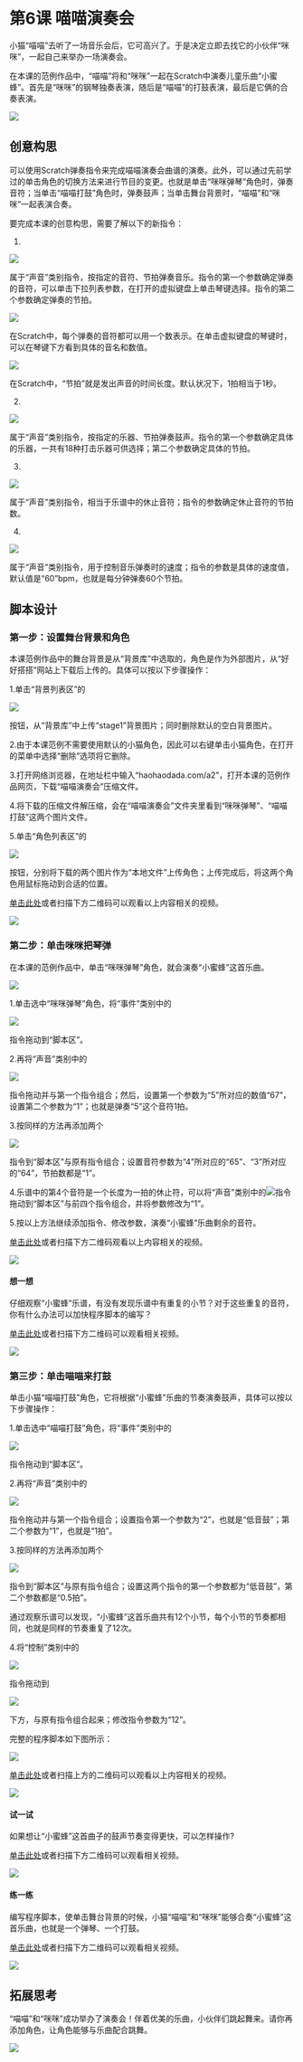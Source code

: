 # 第6课  喵喵演奏会



小猫“喵喵”去听了一场音乐会后，它可高兴了。于是决定立即去找它的小伙伴“咪咪”，一起自己来举办一场演奏会。

在本课的范例作品中，“喵喵”将和“咪咪”一起在Scratch中演奏儿童乐曲“小蜜蜂”。首先是“咪咪”的钢琴独奏表演，随后是“喵喵”的打鼓表演，最后是它俩的合奏表演。

![](../../.gitbook/assets/scratch6-0.png)





## 创意构思

可以使用Scratch弹奏指令来完成喵喵演奏会曲谱的演奏。此外，可以通过先前学过的单击角色的切换方法来进行节目的变更。也就是单击“咪咪弹琴”角色时，弹奏音符；当单击“喵喵打鼓”角色时，弹奏鼓声；当单击舞台背景时，“喵喵”和“咪咪”一起表演合奏。



要完成本课的创意构思，需要了解以下的新指令：

1.

![](../../.gitbook/assets/scratch6-1.png)

属于“声音”类别指令，按指定的音符、节拍弹奏音乐。指令的第一个参数确定弹奏的音符，可以单击下拉列表参数，在打开的虚拟键盘上单击琴键选择。指令的第二个参数确定弹奏的节拍。

![](../../.gitbook/assets/scratch6-2.png)

在Scratch中，每个弹奏的音符都可以用一个数表示。在单击虚拟键盘的琴键时，可以在琴键下方看到具体的音名和数值。

![](../../.gitbook/assets/scratch6-2b.png)

在Scratch中，“节拍”就是发出声音的时间长度。默认状况下，1拍相当于1秒。



2.

![](../../.gitbook/assets/scratch6-3.png)

属于“声音”类别指令，按指定的乐器、节拍弹奏鼓声。指令的第一个参数确定具体的乐器，一共有18种打击乐器可供选择；第二个参数确定具体的节拍。



3.

![](../../.gitbook/assets/scratch6-4.png)

属于“声音”类别指令，相当于乐谱中的休止音符；指令的参数确定休止音符的节拍数。



4.

![](../../.gitbook/assets/scratch6-5.png)

属于“声音”类别指令，用于控制音乐弹奏时的速度；指令的参数是具体的速度值，默认值是“60”bpm，也就是每分钟弹奏60个节拍。





## 脚本设计

### 第一步：设置舞台背景和角色

本课范例作品中的舞台背景是从“背景库”中选取的，角色是作为外部图片，从“好好搭搭”网站上下载后上传的。具体可以按以下步骤操作：

1.单击“背景列表区”的

![](../../.gitbook/assets/scratch2-5.png)

按钮，从“背景库”中上传“stage1”背景图片；同时删除默认的空白背景图片。

2.由于本课范例不需要使用默认的小猫角色，因此可以右键单击小猫角色，在打开的菜单中选择“删除”选项将它删除。

3.打开网络浏览器，在地址栏中输入“haohaodada.com/a2”，打开本课的范例作品网页，下载“喵喵演奏会”压缩文件。

4.将下载的压缩文件解压缩，会在“喵喵演奏会”文件夹里看到“咪咪弹琴”、“喵喵打鼓”这两个图片文件。

5.单击“角色列表区”的

![](../../.gitbook/assets/scratch3-6.png)

按钮，分别将下载的两个图片作为“本地文件”上传角色；上传完成后，将这两个角色用鼠标拖动到合适的位置。



[单击此处](http://haohaodada.com/video/a20601.php)或者扫描下方二维码可以观看以上内容相关的视频。

![](../../.gitbook/assets/a20601.png) 


### 第二步：单击咪咪把琴弹

在本课的范例作品中，单击“咪咪弹琴”角色，就会演奏“小蜜蜂”这首乐曲。

![](../../.gitbook/assets/scratch6-6.png)



1.单击选中“咪咪弹琴”角色，将“事件”类别中的

![](../../.gitbook/assets/scratch5-1.png)

指令拖动到“脚本区”。

2.再将“声音”类别中的

![](../../.gitbook/assets/scratch6-1.png)

指令拖动并与第一个指令组合；然后，设置第一个参数为“5”所对应的数值“67”，设置第二个参数为“1”；也就是弹奏“5”这个音符1拍。

3.按同样的方法再添加两个

![](../../.gitbook/assets/scratch6-1.png)

指令到“脚本区”与原有指令组合；设置音符参数为“4”所对应的“65”、“3”所对应的“64”，节拍数都是“1”。

4.乐谱中的第4个音符是一个长度为一拍的休止符，可以将“声音”类别中的![](../../.gitbook/assets/scratch6-4.png)指令拖动到“脚本区”与前四个指令组合，并将参数修改为“1”。

5.按以上方法继续添加指令、修改参数，演奏“小蜜蜂”乐曲剩余的音符。





[单击此处](http://haohaodada.com/video/a20602.php)或者扫描下方二维码观看以上内容相关的视频。

![](../../.gitbook/assets/a20602.png) 





 #### 想一想

 仔细观察“小蜜蜂”乐谱，有没有发现乐谱中有重复的小节？对于这些重复的音符，你有什么办法可以加快程序脚本的编写？

 [单击此处](http://haohaodada.com/video/a20603.php)或者扫描下方二维码可以观看相关视频。

![](../../.gitbook/assets/a20603.png) 





### 第三步：单击喵喵来打鼓

单击小猫“喵喵打鼓”角色，它将根据“小蜜蜂”乐曲的节奏演奏鼓声，具体可以按以下步骤操作：

1.单击选中“喵喵打鼓”角色，将“事件”类别中的

![](../../.gitbook/assets/scratch5-1.png)

指令拖动到“脚本区”。

2.再将“声音”类别中的

![](../../.gitbook/assets/scratch6-3.png)

指令拖动并与第一个指令组合；设置指令第一个参数为“2”，也就是“低音鼓”；第二个参数为“1”，也就是“1拍”。

3.按同样的方法再添加两个

![](../../.gitbook/assets/scratch6-3.png)

指令到“脚本区”与原有指令组合；设置这两个指令的第一个参数都为“低音鼓”，第二个参数都是“0.5拍”。

通过观察乐谱可以发现，“小蜜蜂”这首乐曲共有12个小节，每个小节的节奏都相同，也就是同样的节奏重复了12次。

4.将“控制”类别中的

![](../../.gitbook/assets/scratch4-3.png)

指令拖动到

![](../../.gitbook/assets/scratch5-1.png)

下方，与原有指令组合起来；修改指令参数为“12”。

完整的程序脚本如下图所示：

![](../../.gitbook/assets/scratch6-7.png)



[单击此处](http://haohaodada.com/video/a20604.php)或者扫描上方的二维码可以观看以上内容相关的视频。

![](../../.gitbook/assets/a20604.png) 




 #### 试一试

 如果想让“小蜜蜂”这首曲子的鼓声节奏变得更快，可以怎样操作?

 [单击此处](http://haohaodada.com/video/a20605.php)或者扫描下方二维码可以观看相关视频。

![](../../.gitbook/assets/a20605.png) 






 #### 练一练

 编写程序脚本，使单击舞台背景的时候，小猫“喵喵”和“咪咪”能够合奏“小蜜蜂”这首乐曲，也就是一个弹琴、一个打鼓。

 [单击此处](http://haohaodada.com/video/a20606.php)或者扫描下方二维码可以观看相关视频。

![](../../.gitbook/assets/a20606.png) 





## 拓展思考

“喵喵”和“咪咪”成功举办了演奏会！伴着优美的乐曲，小伙伴们跳起舞来。请你再添加角色，让角色能够与乐曲配合跳舞。

![](../../.gitbook/assets/scratch6-8.png)